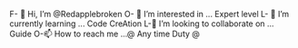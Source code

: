F- 👋 Hi, I’m @Redapplebroken
O- 👀 I’m interested in ... Expert level
L- 🌱 I’m currently learning ... Code CreAtion
L-💞️ I’m looking to collaborate on ... Guide 
O-📫 How to reach me ...@ Any time Duty @

<!---
Redapplebroken/Redapplebroken is a ✨ special ✨ repository because its `README.md` (this file) appears on your GitHub profile.
You can click the Preview link to take a look at your changes.
--->
